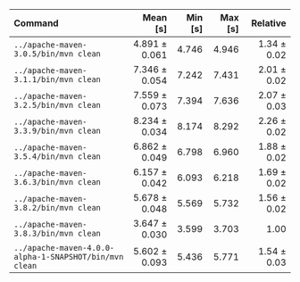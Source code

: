| Command | Mean [s] | Min [s] | Max [s] | Relative |
|:---|---:|---:|---:|---:|
| `../apache-maven-3.0.5/bin/mvn clean` | 4.891 ± 0.061 | 4.746 | 4.946 | 1.34 ± 0.02 |
| `../apache-maven-3.1.1/bin/mvn clean` | 7.346 ± 0.054 | 7.242 | 7.431 | 2.01 ± 0.02 |
| `../apache-maven-3.2.5/bin/mvn clean` | 7.559 ± 0.073 | 7.394 | 7.636 | 2.07 ± 0.03 |
| `../apache-maven-3.3.9/bin/mvn clean` | 8.234 ± 0.034 | 8.174 | 8.292 | 2.26 ± 0.02 |
| `../apache-maven-3.5.4/bin/mvn clean` | 6.862 ± 0.049 | 6.798 | 6.960 | 1.88 ± 0.02 |
| `../apache-maven-3.6.3/bin/mvn clean` | 6.157 ± 0.042 | 6.093 | 6.218 | 1.69 ± 0.02 |
| `../apache-maven-3.8.2/bin/mvn clean` | 5.678 ± 0.048 | 5.569 | 5.732 | 1.56 ± 0.02 |
| `../apache-maven-3.8.3/bin/mvn clean` | 3.647 ± 0.030 | 3.599 | 3.703 | 1.00 |
| `../apache-maven-4.0.0-alpha-1-SNAPSHOT/bin/mvn clean` | 5.602 ± 0.093 | 5.436 | 5.771 | 1.54 ± 0.03 |
